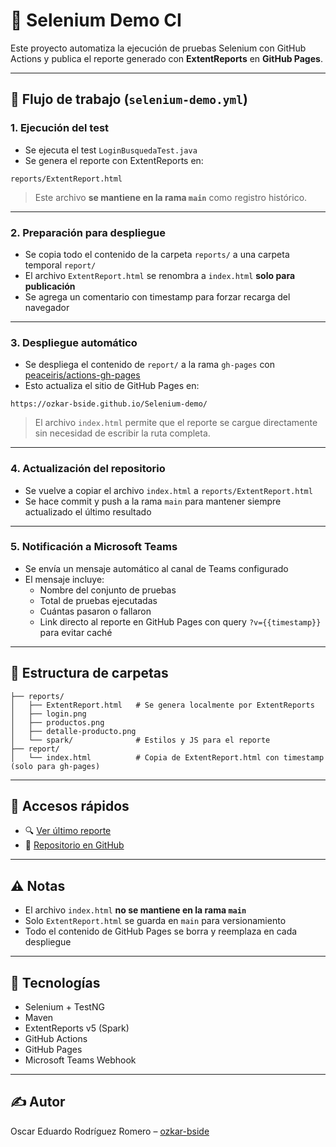 
# 🚀 Selenium Demo CI

Este proyecto automatiza la ejecución de pruebas Selenium con GitHub Actions y publica el reporte generado con **ExtentReports** en **GitHub Pages**.

---

## 🧪 Flujo de trabajo (`selenium-demo.yml`)

### 1. Ejecución del test

- Se ejecuta el test `LoginBusquedaTest.java`
- Se genera el reporte con ExtentReports en:

```
reports/ExtentReport.html
```

> Este archivo **se mantiene en la rama `main`** como registro histórico.

---

### 2. Preparación para despliegue

- Se copia todo el contenido de la carpeta `reports/` a una carpeta temporal `report/`
- El archivo `ExtentReport.html` se renombra a `index.html` **solo para publicación**
- Se agrega un comentario con timestamp para forzar recarga del navegador

---

### 3. Despliegue automático

- Se despliega el contenido de `report/` a la rama `gh-pages` con [peaceiris/actions-gh-pages](https://github.com/peaceiris/actions-gh-pages)
- Esto actualiza el sitio de GitHub Pages en:

```
https://ozkar-bside.github.io/Selenium-demo/
```

> El archivo `index.html` permite que el reporte se cargue directamente sin necesidad de escribir la ruta completa.

---

### 4. Actualización del repositorio

- Se vuelve a copiar el archivo `index.html` a `reports/ExtentReport.html`
- Se hace commit y push a la rama `main` para mantener siempre actualizado el último resultado

---

### 5. Notificación a Microsoft Teams

- Se envía un mensaje automático al canal de Teams configurado
- El mensaje incluye:
  - Nombre del conjunto de pruebas
  - Total de pruebas ejecutadas
  - Cuántas pasaron o fallaron
  - Link directo al reporte en GitHub Pages con query `?v={{timestamp}}` para evitar caché

---

## 📁 Estructura de carpetas

```
├── reports/
│   ├── ExtentReport.html   # Se genera localmente por ExtentReports
│   ├── login.png
│   ├── productos.png
│   ├── detalle-producto.png
│   └── spark/              # Estilos y JS para el reporte
├── report/
│   └── index.html          # Copia de ExtentReport.html con timestamp (solo para gh-pages)
```

---

## 🔗 Accesos rápidos

- 🔍 [Ver último reporte](https://ozkar-bside.github.io/Selenium-demo/)
- 📂 [Repositorio en GitHub](https://github.com/Ozkar-Bside/Selenium-demo)

---

## ⚠️ Notas

- El archivo `index.html` **no se mantiene en la rama `main`**
- Solo `ExtentReport.html` se guarda en `main` para versionamiento
- Todo el contenido de GitHub Pages se borra y reemplaza en cada despliegue

---

## 🤖 Tecnologías

- Selenium + TestNG
- Maven
- ExtentReports v5 (Spark)
- GitHub Actions
- GitHub Pages
- Microsoft Teams Webhook

---

## ✍️ Autor

Oscar Eduardo Rodríguez Romero – [ozkar-bside](https://github.com/Ozkar-Bside)

